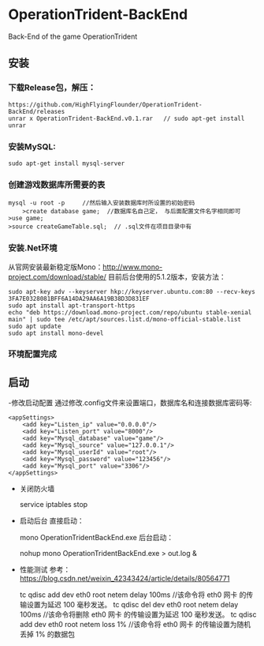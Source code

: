 # OperationTrident-BackEnd
Back-End of the game OperationTrident

## 安装

### 下载Release包，解压：
	https://github.com/HighFlyingFlounder/OperationTrident-BackEnd/releases
	unrar x OperationTrident-BackEnd.v0.1.rar   // sudo apt-get install unrar

### 安装MySQL:
	sudo apt-get install mysql-server

### 创建游戏数据库所需要的表
	mysql -u root -p     //然后输入安装数据库时所设置的初始密码
        >create database game;  //数据库名自己定， 与后面配置文件名字相同即可
	>use game;
	>source createGameTable.sql;  // .sql文件在项目目录中有

### 安装.Net环境
从官网安装最新稳定版Mono：http://www.mono-project.com/download/stable/ 
目前后台使用的5.1.2版本，安装方法：

	sudo apt-key adv --keyserver hkp://keyserver.ubuntu.com:80 --recv-keys 3FA7E0328081BFF6A14DA29AA6A19B38D3D831EF
	sudo apt install apt-transport-https
	echo "deb https://download.mono-project.com/repo/ubuntu stable-xenial main" | sudo tee /etc/apt/sources.list.d/mono-official-stable.list
	sudo apt update
	sudo apt install mono-devel

### 环境配置完成

## 启动
-修改启动配置
通过修改.config文件来设置端口，数据库名和连接数据库密码等:

	<appSettings>
        <add key="Listen_ip" value="0.0.0.0"/>
        <add key="Listen_port" value="8000"/>
        <add key="Mysql_database" value="game"/>
        <add key="Mysql_source" value="127.0.0.1"/>
        <add key="Mysql_userId" value="root"/>
        <add key="Mysql_password" value="123456"/>
        <add key="Mysql_port" value="3306"/>
	</appSettings>

- 关闭防火墙

	service iptables stop
- 启动后台
直接启动：

	mono OperationTridentBackEnd.exe
后台启动：

	nohup mono OperationTridentBackEnd.exe > out.log &

- 性能测试
参考：https://blog.csdn.net/weixin_42343424/article/details/80564771

	tc qdisc add dev eth0 root netem delay 100ms    //该命令将 eth0 网卡 的传输设置为延迟 100 毫秒发送。
	tc qdisc del dev eth0 root netem delay 100ms    //该命令将删除 eth0 网卡 的传输设置为延迟 100 毫秒发送。
	tc qdisc add dev eth0 root netem loss 1%	//该命令将 eth0 网卡 的传输设置为随机丢掉 1% 的数据包

